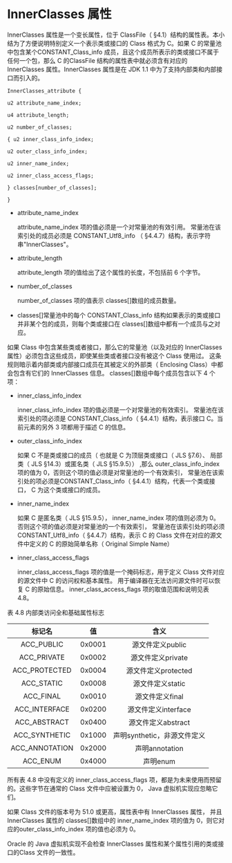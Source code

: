 # InnerClasses 属性

InnerClasses 属性是一个变长属性，位于 ClassFile（ §4.1）结构的属性表。本小结为了方便说明特别定义一个表示类或接口的 Class 格式为 C。如果 C 的常量池中包含某个CONSTANT_Class_info 成员，且这个成员所表示的类或接口不属于任何一个包，那么 C 的ClassFile 结构的属性表中就必须含有对应的 InnerClasses 属性。InnerClasses 属性是在 JDK 1.1 中为了支持内部类和内部接口而引入的。

```
InnerClasses_attribute {

u2 attribute_name_index;

u4 attribute_length;

u2 number_of_classes;

{ u2 inner_class_info_index;

u2 outer_class_info_index;

u2 inner_name_index;

u2 inner_class_access_flags;

} classes[number_of_classes];

}
```

* attribute_name_index

  attribute_name_index 项的值必须是一个对常量池的有效引用。 常量池在该索引处的成员必须是 CONSTANT_Utf8_info （ §4.4.7）结构，表示字符串"InnerClasses"。

* attribute_length

  attribute_length 项的值给出了这个属性的长度，不包括前 6 个字节。

* number_of_classes

  number_of_classes 项的值表示 classes[]数组的成员数量。

* classes[]常量池中的每个 CONSTANT_Class_info 结构如果表示的类或接口并非某个包的成员，则每个类或接口在 classes[]数组中都有一个成员与之对应。

如果 Class 中包含某些类或者接口，那么它的常量池（以及对应的 InnerClasses 属性）必须包含这些成员，即使某些类或者接口没有被这个 Class 使用过。
这条规则暗示着内部类或内部接口成员在其被定义的外部类（ Enclosing Class）中都会包含有它们的 InnerClasses 信息。
classes[]数组中每个成员包含以下 4 个项：

* inner_class_info_index

  inner_class_info_index 项的值必须是一个对常量池的有效索引。 常量池在该索引处的项必须是 CONSTANT_Class_info（ §4.4.1）结构，表示接口 C。当前元素的另外 3 项都用于描述 C 的信息。

* outer_class_info_index

  如果 C 不是类或接口的成员（ 也就是 C 为顶层类或接口（ JLS §7.6）、 局部类（ JLS §14.3）或匿名类（ JLS §15.9.5）） ,那么 outer_class_info_index 项的值为 0，否则这个项的值必须是对常量池的一个有效索引， 常量池在该索引处的项必须是CONSTANT_Class_info（ §4.4.1）结构，代表一个类或接口， C 为这个类或接口的成员。

* inner_name_index

  如果 C 是匿名类（ JLS §15.9.5）， inner_name_index 项的值则必须为 0。否则这个项的值必须是对常量池的一个有效索引， 常量池在该索引处的项必须CONSTANT_Utf8_info（ §4.4.7）结构，表示 C 的 Class 文件在对应的源文件中定义的 C 的原始简单名称（ Original Simple Name）

* inner_class_access_flags

  inner_class_access_flags 项的值是一个掩码标志，用于定义 Class 文件对应的源文件中 C 的访问权和基本属性。 用于编译器在无法访问源文件时可以恢复 C 的原始信息。 inner_class_access_flags 项的取值范围和说明见表 4.8。

表 4.8 内部类访问全和基础属性标志

|      标记名       |   值    |         含义         |
| :------------: | :----: | :----------------: |
|   ACC_PUBLIC   | 0x0001 |    源文件定义public     |
|  ACC_PRIVATE   | 0x0002 |    源文件定义private    |
| ACC_PROTECTED  | 0x0004 |   源文件定义protected   |
|   ACC_STATIC   | 0x0008 |    源文件定义static     |
|   ACC_FINAL    | 0x0010 |     源文件定义final     |
| ACC_INTERFACE  | 0x0200 |   源文件定义interface   |
|  ACC_ABSTRACT  | 0x0400 |   源文件定义abstract    |
| ACC_SYNTHETIC  | 0x1000 | 声明synthetic，非源文件定义 |
| ACC_ANNOTATION | 0x2000 |    声明annotation    |
|    ACC_ENUM    | 0x4000 |       声明enum       |

所有表 4.8 中没有定义的 inner_class_access_flags 项，都是为未来使用而预留 的。这些字节在通常的 Class 文件中应被设置为 0， Java 虚拟机实现应忽略它们。

如果 Class 文件的版本号为 51.0 或更高，属性表中有 InnerClasses 属性， 并且InnerClasses 属性的 classes[]数组中的 inner_name_index 项的值为 0，则它对应的outer_class_info_index 项的值也必须为 0。

Oracle 的 Java 虚拟机实现不会检查 InnerClasses 属性和某个属性引用的类或接口的Class 文件的一致性。 










